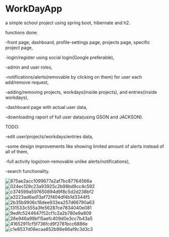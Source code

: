 # WorkDayApp

a simple school project using spring boot, hibernate and h2.

functions done:



-front page, dashboard, profile-settings page, projects page, specific project page,

-login/register using social login(Google preferable),

-admin and user roles,

-notifications/alerts(removable by clicking on them) for user each add/remove request,

-adding/removing projects, workdays(inside projects), and entries(inside workdays),

-dashboard page with actual user data,

-downloading raport of full user data(using GSON and JACKSON).



TODO:

-edit user/projects/workdays/entries data,

-some design improvements like showing limited amount of alerts instead of all of them,

-full activity logs(non-removable unlike alerts/notifications),

-search functionality.

![875ae2acc1099677a2af7bc87764566a](https://user-images.githubusercontent.com/58474213/211195378-9ded7be1-e63d-45e2-a618-86eb90d64f6d.png)
![024ec129c23a93925c2b98bd9cc4c592](https://user-images.githubusercontent.com/58474213/211195379-da225129-4188-4d1e-babd-71cdeddf826a.png)
![c374599a597650894d9f8c5d2d238bf2](https://user-images.githubusercontent.com/58474213/211195382-5baf8695-01dd-40eb-bf32-5f23f2f5507c.png)
![a3223ad6ad13af72f404df4b1d3344f5](https://user-images.githubusercontent.com/58474213/211195371-655182f5-510c-4347-9f8c-51534771a3dd.png)
![2b35b9906c18dee933ea257d66790a63](https://user-images.githubusercontent.com/58474213/211195374-38da0323-d533-4e99-8dda-838faa3302b6.png)
![131533c555a3fe56287ce7834040e081](https://user-images.githubusercontent.com/58474213/211220278-fa101689-11df-4f60-87bb-21cd5bab2093.png)
![9edfc5244647f52cf1c2a2b780e9a809](https://user-images.githubusercontent.com/58474213/211220372-0f1f6ec2-680a-42f2-a255-5485231ac9ed.png)
![26e946a99bf15aefc409d0e3cc7b43a5](https://user-images.githubusercontent.com/58474213/211220376-c5ac148f-fa97-4b60-b7a1-9b61b2b5dbdb.png)
![41652911cf5f736fcd9f2781bcc6886e](https://user-images.githubusercontent.com/58474213/211220377-7c975eff-be64-4265-a70e-bfea8e4ea477.png)
![c1e8537d08ecaa852b98e66af9c3d3c3](https://user-images.githubusercontent.com/58474213/211220379-3e224d78-fce0-47a1-85da-527858c56d90.png)
